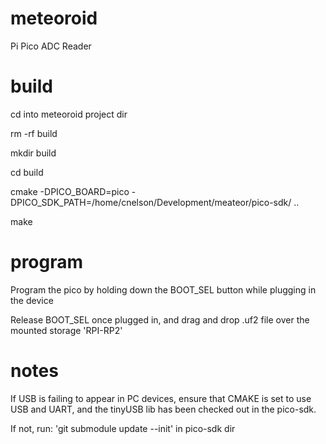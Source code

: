 # meteoroid
Pi Pico ADC Reader


# build
cd into meteoroid project dir

rm -rf build

mkdir build

cd build

cmake -DPICO_BOARD=pico -DPICO_SDK_PATH=/home/cnelson/Development/meateor/pico-sdk/ ..

make

# program
Program the pico by holding down the BOOT_SEL button while plugging in the device

Release BOOT_SEL once plugged in, and drag and drop .uf2 file over the mounted storage 'RPI-RP2'

# notes
If USB is failing to appear in PC devices, ensure that CMAKE is set to use USB and UART, and the tinyUSB lib has been checked out in the pico-sdk.

If not, run: 'git submodule update --init' in pico-sdk dir